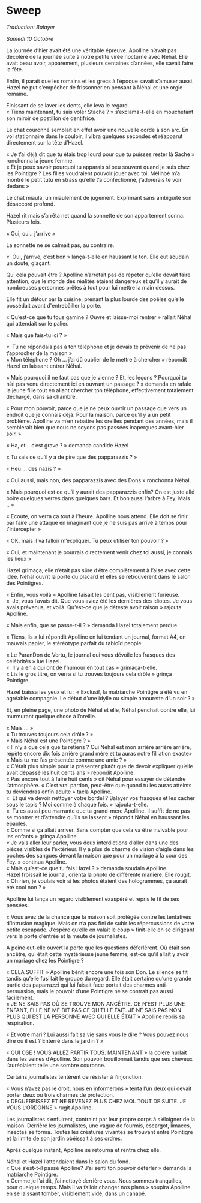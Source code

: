 # Sweep 

*Traduction: Balayer*

_Samedi 10 Octobre_

La journée d’hier avait été une véritable épreuve. Apolline n’avait pas décoléré de la journée suite à notre petite virée nocturne avec Néhal. Elle avait beau avoir, apparement, plusieurs centaines d’années, elle savait faire la fête.   

Enfin, il parait que les romains et les grecs à l’époque savait s’amuser aussi. Hazel ne put s’empêcher de frissonner en pensant à Néhal et une orgie romaine.   

Finissant de se laver les dents, elle leva le regard.   
« Tiens maintenant, tu sais voler Stache ? » s’exclama-t-elle en mouchetant son miroir de postillon de dentifrice.   

Le chat couronné semblait en effet avoir une nouvelle corde à son arc. En vol stationnaire dans le couloir, il vibra quelques secondes et réapparut directement sur la tête d’Hazel. 

« Je t’ai déjà dit que tu étais trop lourd pour que tu puisses rester là Sache » ronchonna la jeune femme.     
« Et je peux savoir pourquoi tu apparais si peu souvent quand je suis chez les Pointigre ? Les filles voudraient pouvoir jouer avec toi. Mélinoé m’a montré le petit tutu en strass qu’elle t’a confectionné, j’adorerais te voir dedans »  


Le chat miaula, un miaulement de jugement. Exprimant sans ambiguïté son désaccord profond.  

Hazel rit mais s’arrêta net quand la sonnette de son appartement sonna. Plusieurs fois. 

« Oui, oui.. j’arrive »  

La sonnette ne se calmait pas, au contraire.   

«  Oui, j’arrive, c’est bon » lança-t-elle en haussant le ton.  Elle eut soudain un doute, glaçant.   

Qui cela pouvait être ? Apolline n’arrêtait pas de répéter qu’elle devait faire attention, que le monde des réalités étaient dangereux et qu’il y aurait de nombreuses personnes prêtes à tout pour lui mettre la main dessus.   

Elle fit un détour par la cuisine, prenant la plus lourde des poêles qu’elle possédait avant d'entrebâiller la porte.   

« Qu’est-ce que tu fous gamine ? Ouvre et laisse-moi rentrer » rallait Néhal qui attendait sur le palier.   

« Mais que fais-tu ici ? »  

«  Tu ne répondais pas à ton téléphone et je devais te prévenir de ne pas t’approcher de la maison »   
« Mon téléphone ? Oh … j’ai dû oublier de le mettre à chercher » répondit Hazel en laissant entrer Néhal.   

« Mais pourquoi il ne faut pas que je vienne ? Et, les leçons ? Pourquoi tu n’ai pas venu directement ici en ouvrant un passage ? » demanda en rafale la jeune fille tout en allant chercher ton téléphone, effectivement totalement déchargé, dans sa chambre.   

« Pour mon pouvoir, parce que je ne peux ouvrir un passage que vers un endroit que je connais déjà. Pour la maison, parce qu’il y a un petit problème. Apolline va m’en rebattre les oreilles pendant des années, mais il semblerait bien que nous ne soyons pas passées inaperçues avant-hier soir. »   

« Ha, et .. c’est grave ? » demanda candide Hazel  

« Tu sais ce qu’il y a de pire que des papparazzis ? »     

« Heu … des nazis ? »   

« Oui aussi, mais non, des papparazzis avec des Dons » ronchonna Néhal. 

« Mais pourquoi est ce qu’il y aurait des papparazzis enfin? On est juste allé boire quelques verres dans quelques bars. Et bon aussi l’arbre à Fey. Mais .. »   

« Ecoute, on verra ça tout à l’heure. Apolline nous attend. Elle doit se finir par faire une attaque en imaginant que je ne suis pas arrivé à temps pour t’intercepter »   

« OK, mais il va falloir m’expliquer. Tu peux utiliser ton pouvoir ? »     

« Oui, et maintenant je pourrais directement venir chez toi aussi, je connais les lieux »     

Hazel grimaça, elle n’était pas sûre d’être complètement à l’aise avec cette idée.  Néhal ouvrit la porte du placard et elles se retrouvèrent dans le salon des Pointigres.   

« Enfin, vous voilà » Apolline faisait les cent pas, visiblement furieuse.    
«  Je, vous l’avais dit. Que vous aviez été les dernières des idiotes. Je vous avais prévenus, et voilà. Qu’est-ce que je déteste avoir raison » rajouta Apolline.   

« Mais enfin, que se passe-t-il ? » demanda Hazel totalement perdue.   

« Tiens, lis » lui répondit Apolline en lui tendant un journal, format A4, en mauvais papier, le stéréotype parfait du tabloïd people.   

« Le ParanDon de Vertu, le journal qui vous dévoile les frasques des célébrités » lue Hazel.   
«  Il y a en a qui ont de l’humour en tout cas » grimaça-t-elle.   
« Lis le gros titre, on verra si tu trouves toujours cela drôle » grinça Pointigre.   

Hazel baissa les yeux et lu : « Exclusif, la matriarche Pointigre a été vu en agréable compagnie. Le début d’une idylle ou simple amourette d’un soir ? »   

Et, en pleine page, une photo de Néhal et elle, Néhal penchait contre elle, lui murmurant quelque chose à l’oreille.   

« Mais … »    
« Tu trouves toujours cela drôle ? »    
« Mais Néhal est une Pointigre ? »    
« Il n’y a que cela que tu retiens ? Oui Néhal est mon arrière arrière arrière, répète encore dix fois arrière grand mère et tu auras notre filliation exacte»   
« Mais tu me l’as présentée comme une amie ? »   
« C’était plus simple pour la présenter plutôt que de devoir expliquer qu’elle avait dépassé les huit cents ans » répondit Apolline.   
« Pas encore tout à faire huit cents » dit Néhal pour essayer de détendre l’atmosphère. 
« C’est vrai pardon, peut-être que quand tu les auras atteints tu deviendras enfin adulte » tacla Apolline.   
«  Et qui va devoir nettoyer votre bordel ? Balayer vos frasques et les cacher sous le tapis ? Moi comme à chaque fois. » rajouta-t-elle.    
«  Tu es aussi peu marrante que ta grand-mère Apolline. Il suffit de ne pas se montrer et d’attendre qu’ils se lassent » répondit Néhal en haussant les épaules.   
« Comme si ça allait arriver. Sans compter que cela va être invivable pour les enfants » grinça Apolline.   
« Je vais aller leur parler, vous deux interdictions d’aller dans une des pièces visibles de l’extérieur. Il y a plus de charme de vision d’aigle dans les poches des sangues devant la maison que pour un mariage à la cour des Fey. » continua Apolline.   
« Mais qu’est-ce que tu fais Hazel ? » demanda soudain Apolline.   
Hazel froissait le journal, orienta la photo de différente manière. Elle rougit. « Oh rien, je voulais voir si les photos étaient des hologrammes, ça aurait été cool non ? »   

Apolline lui lança un regard visiblement exaspéré et repris le fil de ses pensées.  

« Vous avez de la chance que la maison soit protégée contre les tentatives d’intrusion magique.  Mais on n’a pas fini de subir les répercussions de votre petite escapade.   J’espère qu’elle en valait le coup » finit-elle en se dirigeant vers la porte d’entrée et la meute de journalistes.

A peine eut-elle ouvert la porte que les questions déferlèrent. Où était son ancêtre, qui était cette mystérieuse jeune femme, est-ce qu’il allait y avoir un mariage chez les Pointigre ?   

« CELA SUFFIT » Apolline bénit encore une fois son Don. Le silence se fit tandis qu’elle fusillait le groupe du regard. Elle était certaine qu’une grande partie des paparrazzi qui lui faisait face portait des charmes anti-persuasion, mais le pouvoir d’une Pointigre ne se contrait pas aussi facilement.   
« JE NE SAIS PAS OÙ SE TROUVE MON ANCÊTRE. CE N’EST PLUS UNE ENFANT, ELLE NE ME DIT PAS CE QU’ELLE FAIT. JE NE SAIS PAS NON PLUS QUI EST LA PERSONNE AVEC QUI ELLE ÉTAIT » Apolline repris sa respiration.

« Et votre mari ? Lui aussi fait sa vie sans vous le dire ? Vous pouvez nous dire où il est ? Enterré dans le jardin ? »      

« QUI OSE ! VOUS ALLEZ PARTIR TOUS. MAINTENANT » la colère hurlait dans les veines d’Apolline. Son pouvoir bouillonnait tandis que ses cheveux l’auréolaient telle une sombre couronne.   

Certains journalistes tentèrent de résister à l’injonction.   

« Vous n’avez pas le droit, nous en informerons » tenta l’un deux qui devait porter deux ou trois charmes de protection.   
« DEGUERPISSEZ ET NE REVENEZ PLUS CHEZ MOI. TOUT DE SUITE. JE VOUS L’ORDONNE »  rugit Apolline.   

Les journalistes s’enfuirent, contraint par leur propre corps à s’éloigner de la maison. Derrière les journalistes, une vague de fourmis, escargot, limaces, insectes se forma.  Toutes les créatures vivantes se trouvant entre Pointigre et la limite de son jardin obéissait à ses ordres.   

Après quelque instant, Apolline se retourna et rentra chez elle. 

Néhal et Hazel l’attendaient dans le salon du fond.   
« Que s’est-t-il passé Apolline? J’ai senti ton pouvoir déferler » demanda la matriarche Pointigre.   
« Comme je l’ai dit, j’ai nettoyé derrière vous. Nous sommes tranquilles, pour quelque temps. Mais il va falloir changer nos plans » soupira Apolline en se laissant tomber, visiblement vidé, dans un canapé.   

